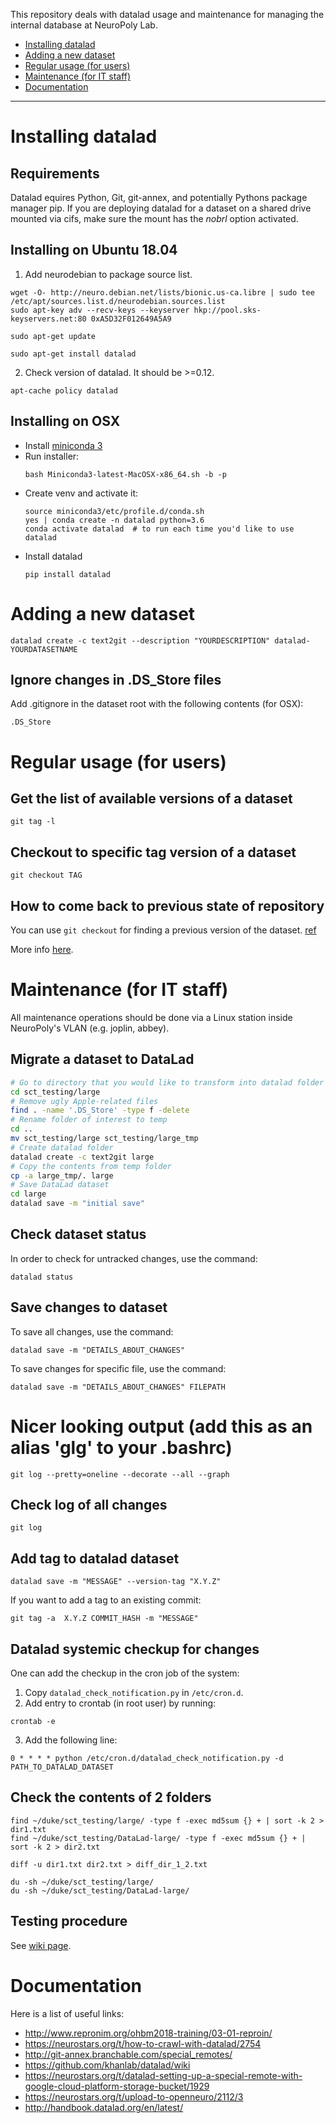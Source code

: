 This repository deals with datalad usage and maintenance for managing the internal database at NeuroPoly Lab.

- [Installing datalad](#installing-datalad)
- [Adding a new dataset](#adding-a-new-dataset)
- [Regular usage (for users)](#regular-usage-for-users)
- [Maintenance (for IT staff)](#maintenance-for-it-staff)
- [Documentation](#documentation)
---------------------------------------------

# Installing datalad

## Requirements

Datalad equires Python, Git, git-annex, and potentially Pythons package manager pip.
If you are deploying datalad for a dataset on a shared drive mounted via cifs, make sure the mount has the *nobrl* option activated.

## Installing on Ubuntu 18.04

1. Add neurodebian to package source list.
```
wget -O- http://neuro.debian.net/lists/bionic.us-ca.libre | sudo tee /etc/apt/sources.list.d/neurodebian.sources.list
sudo apt-key adv --recv-keys --keyserver hkp://pool.sks-keyservers.net:80 0xA5D32F012649A5A9

sudo apt-get update

sudo apt-get install datalad
```
2. Check version of datalad. It should be >=0.12. 
```
apt-cache policy datalad
```

## Installing on OSX

- Install [miniconda 3](https://docs.conda.io/en/latest/miniconda.html#macosx-installers)
- Run installer:
  ```
  bash Miniconda3-latest-MacOSX-x86_64.sh -b -p
  ```
- Create venv and activate it:
  ```
  source miniconda3/etc/profile.d/conda.sh
  yes | conda create -n datalad python=3.6
  conda activate datalad  # to run each time you'd like to use datalad
  ```
- Install datalad
  ```
  pip install datalad
  ```
  
# Adding a new dataset

```
datalad create -c text2git --description "YOURDESCRIPTION" datalad-YOURDATASETNAME
```

## Ignore changes in .DS_Store files

Add .gitignore in the dataset root with the following contents (for OSX):

```
.DS_Store
```

# Regular usage (for users)

## Get the list of available versions of a dataset
```
git tag -l
```

## Checkout to specific tag version of a dataset
```
git checkout TAG
```

## How to come back to previous state of repository

You can use `git checkout` for finding a previous version of the dataset. [ref](http://handbook.datalad.org/en/latest/basics/101-137-history.html#viewing-previous-versions-of-files-and-datasets)

More info [here](http://handbook.datalad.org/en/latest/basics/101-137-history.html).

# Maintenance (for IT staff)
All maintenance operations should be done via a Linux station inside NeuroPoly's VLAN (e.g. joplin, abbey).
## Migrate a dataset to DataLad

```bash
# Go to directory that you would like to transform into datalad folder
cd sct_testing/large
# Remove ugly Apple-related files
find . -name '.DS_Store' -type f -delete
# Rename folder of interest to temp
cd ..
mv sct_testing/large sct_testing/large_tmp
# Create datalad folder
datalad create -c text2git large
# Copy the contents from temp folder
cp -a large_tmp/. large
# Save DataLad dataset
cd large
datalad save -m "initial save"
```

## Check dataset status

In order to check for untracked changes, use the command: 

```
datalad status
```

## Save changes to dataset

To save all changes, use the command:

```
datalad save -m "DETAILS_ABOUT_CHANGES"
```

To save changes for specific file, use the command:

```
datalad save -m "DETAILS_ABOUT_CHANGES" FILEPATH
```

# Nicer looking output (add this as an alias 'glg' to your .bashrc)
```
git log --pretty=oneline --decorate --all --graph
```


## Check log of all changes
```
git log

```

## Add tag to datalad dataset
```
datalad save -m "MESSAGE" --version-tag "X.Y.Z" 
```

If you want to add a tag to an existing commit:
```
git tag -a  X.Y.Z COMMIT_HASH -m "MESSAGE"
```

## Datalad systemic checkup for changes

One can add the checkup in the cron job of the system:
1. Copy `datalad_check_notification.py` in `/etc/cron.d`.
2. Add entry to crontab (in root user) by running:
```
crontab -e
```
3. Add the following line:
```
0 * * * * python /etc/cron.d/datalad_check_notification.py -d PATH_TO_DATALAD_DATASET
```

## Check the contents of 2 folders
```
find ~/duke/sct_testing/large/ -type f -exec md5sum {} + | sort -k 2 > dir1.txt
find ~/duke/sct_testing/DataLad-large/ -type f -exec md5sum {} + | sort -k 2 > dir2.txt

diff -u dir1.txt dir2.txt > diff_dir_1_2.txt

du -sh ~/duke/sct_testing/large/
du -sh ~/duke/sct_testing/DataLad-large/
```

## Testing procedure

See [wiki page](https://github.com/neuropoly/datalad/wiki/testing-datalad).

# Documentation

Here is a list of useful links:
- http://www.repronim.org/ohbm2018-training/03-01-reproin/
- https://neurostars.org/t/how-to-crawl-with-datalad/2754
- http://git-annex.branchable.com/special_remotes/
- https://github.com/khanlab/datalad/wiki
- https://neurostars.org/t/datalad-setting-up-a-special-remote-with-google-cloud-platform-storage-bucket/1929
- https://neurostars.org/t/upload-to-openneuro/2112/3
- http://handbook.datalad.org/en/latest/

